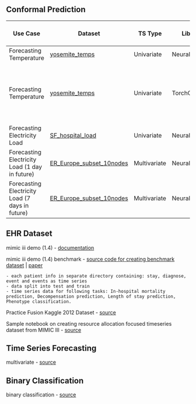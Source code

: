 ## Conformal Prediction

| Use Case | Dataset | TS Type | Library | Model | CP Method | Efficiency (interval width) | Validity (missclassification error) | Reproducibility | Comments | Implementation | Original Source |
|---|---|---|---|---|---|---|---|---|---|---| ---|
| Forecasting Temperature | [yosemite_temps](https://github.com/ourownstory/neuralprophet-data/blob/main/datasets/yosemite_temps.csv) | Univariate | NeuralProphet | [Autoregressive](https://neuralprophet.com/tutorials/tutorial04.html) | [CQR](https://neuralprophet.com/how-to-guides/feature-guides/uncertainty_quantification.html#Option-2:-Conformalized-Quantile-Regression) | 13.32 | 0.08 | NA |  | [temp-forecasting](https://github.com/fas38/conformal-prediction/blob/main/temperature_forecasting.ipynb) | [source](https://neuralprophet.com/how-to-guides/feature-guides/uncertainty_quantification.html#) |
| Forecasting Temperature | [yosemite_temps](https://github.com/ourownstory/neuralprophet-data/blob/main/datasets/yosemite_temps.csv) | Univariate | TorchCP | MLP | CQR | 28.19 | 0.1 | NA | depending on the training epoch coverage can reach 100 percentage | [temp-forecasting](https://github.com/fas38/conformal-prediction/blob/main/torchcp.ipynb) | [source](https://github.com/ml-stat-Sustech/TorchCP/blob/master/examples/time_series.py) |
| Forecasting Electricity Load | [SF_hospital_load](https://github.com/ourownstory/neuralprophet-data/blob/main/datasets/energy/SF_hospital_load.csv) | Univariate | NeuralProphet | Autoregressive | CQR | 76.19 | 0.02 | Yes |  | [load-forecasting](https://github.com/fas38/conformal-prediction/blob/main/neural_prophet.ipynb) | [source](https://neuralprophet.com/how-to-guides/feature-guides/uncertainty_quantification.html#) |
| Forecasting Electricity Load (1 day in future) | [ER_Europe_subset_10nodes](https://github.com/ourownstory/neuralprophet-data/blob/main/datasets/multivariate/ER_Europe_subset_10nodes.csv) | Multivariate | NeuralProphet | Autoregressive | [Naive](https://neuralprophet.com/how-to-guides/feature-guides/uncertainty_quantification.html#Option-1:-Naive-Conformal-Prediction) | 65.94 | 0.08 | NA |  | [load-forecasting](https://github.com/fas38/conformal-prediction/blob/main/multi_var_energy_load_forecast_single_step.ipynb) | [source](https://neuralprophet.com/how-to-guides/application-examples/energy_tool.html) |
| Forecasting Electricity Load (7 days in future)| [ER_Europe_subset_10nodes](https://github.com/ourownstory/neuralprophet-data/blob/main/datasets/multivariate/ER_Europe_subset_10nodes.csv) | Multivariate | NeuralProphet | Autoregressive | Naive | 483.48 | 0.08 | NA |  | [load-forecasting](https://github.com/fas38/conformal-prediction/blob/main/multi_var_energy_load_forecast_multi_step.ipynb) | [source](https://neuralprophet.com/how-to-guides/application-examples/energy_tool.html) |


## EHR Dataset

mimic iii demo (1.4) - [documentation](https://mimic.mit.edu/docs/iii/demo/)

mimic iii demo (1.4) benchmark - [source code for creating benchmark dataset](https://github.com/yerevann/mimic3-benchmarks) | [paper](https://www.nature.com/articles/s41597-019-0103-9)

    - each patient info in separate directory containing: stay, diagnose, event and events as time series
    - data split into test and train 
    - time series data for following tasks: In-hospital mortality prediction, Decompensation prediction, Length of stay prediction, Phenotype classification.
    
Practice Fusion Kaggle 2012 Dataset - [source](https://github.com/yasminlucero/Kaggle/tree/master)


Sample notebook on creating resource allocation focused timeseries dataset from MIMIC III - [source](./test.ipynb)


## Time Series Forecasting
multivariate - [source](https://github.com/fas38/conformal-prediction/blob/main/ts_multi_var.ipynb)

## Binary Classification
binary classification - [source](https://github.com/fas38/conformal-prediction/blob/main/binary_clf.ipynb)